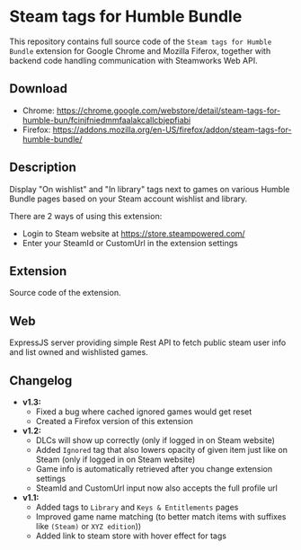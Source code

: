 # Steam tags for Humble Bundle

This repository contains full source code of the `Steam tags for Humble Bundle` extension for Google Chrome and Mozilla Fiferox, together with backend code handling communication with Steamworks Web API.

## Download

- Chrome: https://chrome.google.com/webstore/detail/steam-tags-for-humble-bun/fcinjfniedmmfaalakcallcbjepfiabi
- Firefox: https://addons.mozilla.org/en-US/firefox/addon/steam-tags-for-humble-bundle/

## Description

Display "On wishlist" and "In library" tags next to games on various Humble Bundle pages based on your Steam account wishlist and library.

There are 2 ways of using this extension:

- Login to Steam website at https://store.steampowered.com/
- Enter your SteamId or CustomUrl in the extension settings

## Extension

Source code of the extension.

## Web

ExpressJS server providing simple Rest API to fetch public steam user info and list owned and wishlisted games.

## Changelog

- **v1.3:**
  - Fixed a bug where cached ignored games would get reset
  - Created a Firefox version of this extension
- **v1.2:**
  - DLCs will show up correctly (only if logged in on Steam website)
  - Added `Ignored` tag that also lowers opacity of given item just like on Steam (only if logged in on Steam website)
  - Game info is automatically retrieved after you change extension settings
  - SteamId and CustomUrl input now also accepts the full profile url
- **v1.1:**
  - Added tags to `Library` and `Keys & Entitlements` pages
  - Improved game name matching (to better match items with suffixes like `(Steam)` or `XYZ edition`))
  - Added link to steam store with hover effect for tags

